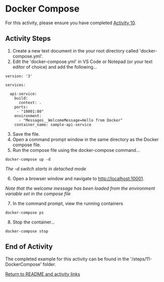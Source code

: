 
# Docker Compose

For this activity, please ensure you have completed [Activity 10](10-ProductionDockerfile.md).

## Activity Steps

1. Create a new text document in the your root directory called 'docker-compose.yml'.
2. Edit the 'docker-compose.yml' in VS Code or Notepad (or your text editor of choice) and add the following...

```
version: '3'

services:

  api-service:
    build:
      context: .
    ports:
     - "10001:80"
    environment:
      - "Messages__WelcomeMessage=Hello from Docker"
    container_name: sample-api-service
```

3. Save the file.
4. Open a command prompt window in the same directory as the Docker compose file.
5. Run the compose file using the docker-compose command...


```
docker-compose up -d
```
*The -d switch starts in detached mode*

6. Open a browser window and navigate to [http://localhost:10001](http://localhost:10001/).

*Note that the welcome message has been loaded from the environment variable set in the compose file*

7. In the command prompt, view the running containers

```
docker-compose ps
```

8. Stop the container...

```
docker-compose stop
```

## End of Activity

The completed example for this activity can be found in the '/steps/11-DockerCompose' folder.

[Return to README and activity links](../README.md)